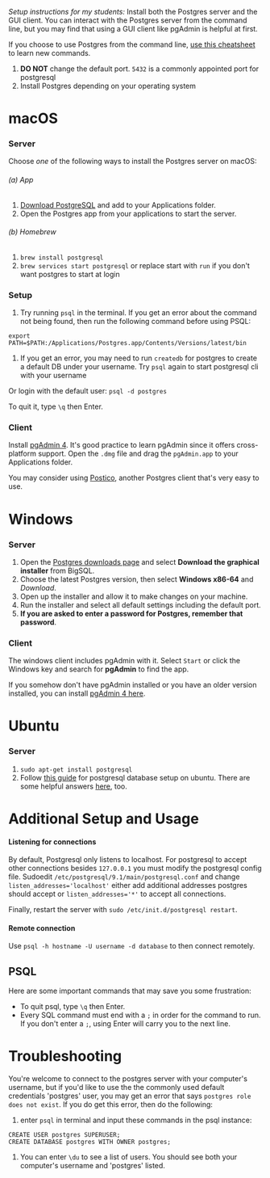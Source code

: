 *Setup instructions for my students:* Install both the Postgres server and the GUI client. You can interact with the Postgres server from the command line, but you may find that using a GUI client like pgAdmin is helpful at first.

If you choose to use Postgres from the command line, [use this cheatsheet](https://gist.github.com/Kartones/dd3ff5ec5ea238d4c546) to learn new commands.

1. **DO NOT** change the default port. `5432` is a commonly appointed port for postgresql
1. Install Postgres depending on your operating system



# macOS

### Server
Choose *one* of the following ways to install the Postgres server on macOS:

###### (a) App
1. [Download PostgreSQL](http://postgresapp.com/) and add to your Applications folder.
1. Open the Postgres app from your applications to start the server.

###### (b) Homebrew
1. `brew install postgresql`
1. `brew services start postgresql` or replace start with `run` if you don't want postgres to start at login


### Setup
1. Try running `psql` in the terminal. If you get an error about the command not being found, then run the following command before using PSQL:
```
export PATH=$PATH:/Applications/Postgres.app/Contents/Versions/latest/bin
```
1. If you get an error, you may need to run `createdb` for postgres to create a default DB under your username. Try `psql` again to start postgresql cli with your username

Or login with the default user: `psql -d postgres`

To quit it, type `\q` then Enter.

### Client
Install [pgAdmin 4](https://www.pgadmin.org/download/). It's good practice to learn pgAdmin since it offers cross-platform support. Open the `.dmg` file and drag the `pgAdmin.app` to your Applications folder.


You may consider using [Postico](https://eggerapps.at/postico/), another Postgres client that's very easy to use.



# Windows

### Server
1. Open the [Postgres downloads page](https://www.postgresql.org/download/windows/) and select **Download the graphical installer** from BigSQL.
1. Choose the latest Postgres version, then select **Windows x86-64** and *Download*.
1. Open up the installer and allow it to make changes on your machine.
1. Run the installer and select all default settings including the default port.
1. **If you are asked to enter a password for Postgres, remember that password**.

### Client
The windows client includes pgAdmin with it. Select `Start` or click the Windows key and search for **pgAdmin** to find the app.

If you somehow don't have pgAdmin installed or you have an older version installed, you can install [pgAdmin 4 here](https://www.pgadmin.org/download/).



# Ubuntu

### Server
1. `sudo apt-get install postgresql`
1. Follow [this guide](https://help.ubuntu.com/stable/serverguide/postgresql.html) for postgresql database setup on ubuntu. There are some helpful answers [here](http://stackoverflow.com/questions/18664074/getting-error-peer-authentication-failed-for-user-postgres-when-trying-to-ge), too.


# Additional Setup and Usage
#### Listening for connections
By default, Postgresql only listens to localhost. For postgresql to accept other connections besides `127.0.0.1` you must modify the postgresql config file. Sudoedit `/etc/postgresql/9.1/main/postgresql.conf` and change `listen_addresses='localhost'` either add additional addresses postgres should accept or `listen_addresses='*'` to accept all connections.

Finally, restart the server with `sudo /etc/init.d/postgresql restart`.

#### Remote connection
Use `psql -h hostname -U username -d database` to then connect remotely.


## PSQL
Here are some important commands that may save you some frustration:

- To quit psql, type `\q` then Enter.
- Every SQL command must end with a `;` in order for the command to run. If you don't enter a `;`, using Enter will carry you to the next line.


# Troubleshooting
You're welcome to connect to the postgres server with your computer's username, but if you'd like to use the the commonly used default credentials 'postgres' user, you may get an error that says `postgres role does not exist`. If you do get this error, then do the following:
1. enter `psql` in terminal and input these commands in the psql instance:
```
CREATE USER postgres SUPERUSER;
CREATE DATABASE postgres WITH OWNER postgres;
```
1. You can enter `\du` to see a list of users. You should see both your computer's username and 'postgres' listed.
